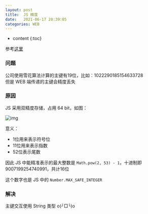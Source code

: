 ```yaml
---
layout: post
title:  JS 精度
date:   2021-06-17 20:39:05
categories: WEB
---
```


* content
{:toc}

参考[这里](https://www.cnblogs.com/snandy/p/4943138.html)

### 问题

公司使用雪花算法计算的主键有19位，比如：1022290185154633728  
但是 WEB 端传递的主键会精度丢失

### 原因

JS 采用双精度存储，占用 64 bit，如图：

![img](https://linyongchao.github.io/static/img/js.png)

意义：

* 1位用来表示符号位
* 11位用来表示指数
* 52位表示尾数

因此 JS 中能精准表示的最大整数是 ```Math.pow(2, 53) - 1```，十进制即 9007199254740991，共计16位

这个数字也是 JS 中的 ```Number.MAX_SAFE_INTEGER```

### 解决

主键交互使用 String 类型 o(╯□╰)o
